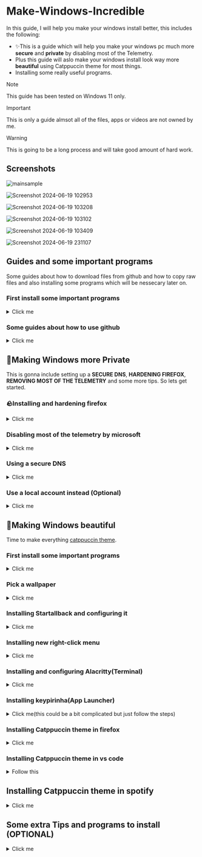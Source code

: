 # Make-Windows-Incredible
In this guide, I will help you make your windows install better, this includes the following:
+ ✨This is a guide which will help you make your windows pc much more **secure** and **private** by disabling most of the Telemetry.
+ Plus this guide will aslo make your windows install look way more **beautiful** using Catppuccin theme for most things.
+ Installing some really useful programs.

> [!NOTE]  
> This guide has been tested on Windows 11 only.

> [!IMPORTANT]  
> This is only a guide almsot all of the files, apps or videos are not owned by me.

> [!WARNING]
> This is going to be a long process and will take good amount of hard work.


## Screenshots

![mainsample](https://github.com/notsuju/Make-Windows-Incredible/assets/131643792/48226358-28ca-4632-bcb7-8743e95f3780)

![Screenshot 2024-06-19 102953](https://github.com/notsuju/Make-Windows-Incredible/assets/131643792/40572e80-b09c-4a86-939b-26a8d83be63e)

![Screenshot 2024-06-19 103208](https://github.com/notsuju/Make-Windows-Incredible/assets/131643792/9b7a4d7d-e6e0-407d-9b54-22417afea1d2)

![Screenshot 2024-06-19 103102](https://github.com/notsuju/Make-Windows-Incredible/assets/131643792/a60f8111-11ac-4f5c-898c-69d51067e1ca)

![Screenshot 2024-06-19 103409](https://github.com/notsuju/Make-Windows-Incredible/assets/131643792/febfe82b-2ac6-42eb-a4ea-fa92200c92ff)

![Screenshot 2024-06-19 231107](https://github.com/notsuju/Make-Windows-Incredible/assets/131643792/60d098e4-a3e2-4257-9b85-40ffc17baa59)

## Guides and some important programs

Some guides about how to download files from github and how to copy raw files and also installing some programs which will be nessecary later on.

### First install some important programs
<details close>
<summary>Click me</summary>
<br>

+ Install [scoop](https://scoop.sh/) by running `Set-ExecutionPolicy -ExecutionPolicy RemoteSigned -Scope CurrentUser
Invoke-RestMethod -Uri https://get.scoop.sh | Invoke-Expression` this command in powershell as administrator and wait till its successful

+ Install [Chocolatey](https://chocolatey.org/install) by running command prompt as administrator and paste this `Set-ExecutionPolicy Bypass -Scope Process -Force; [System.Net.ServicePointManager]::SecurityProtocol = [System.Net.ServicePointManager]::SecurityProtocol -bor 3072; iex ((New-Object System.Net.WebClient).DownloadString('https://community.chocolatey.org/install.ps1'))` and hit enter and let it install until you see successful.

+ Install Winget by downloading or updating [App Installer from microsoft store](https://apps.microsoft.com/detail/9nblggh4nns1?activetab=pivot%3Aoverviewtab&hl=en-us&gl=US#activetab=pivot:overviewtab)

</details>

### Some guides about how to use github
<details close>
<summary>Click me</summary>
<br>

+ How to copy a **raw** file

see here

![rawcopy1](https://github.com/notsuju/Make-Windows-Incredible/assets/131643792/e64ba928-5435-46b9-92f0-5eb8bb4125db)


+ How to download file from github

see here

![rawdownlaod](https://github.com/notsuju/Make-Windows-Incredible/assets/131643792/97da758b-fc6b-4354-ac93-00922eb61b36)

+ How to make files with different types

see here

![userjss](https://github.com/notsuju/Make-Windows-Incredible/assets/131643792/4fe83e43-89c1-4993-9c77-e6eb3a661013)

</details>

## 🌆Making Windows more Private
This is gonna include setting up a **SECURE DNS**, **HARDENING FIREFOX**, **REMOVING MOST OF THE TELEMETRY** and some more tips.
So lets get started.

### 🪨Installing and hardening firefox
<details close>
<summary>Click me</summary>
<br>

Install firefox from (https://www.mozilla.org/en-US/firefox/)
  
#### **You can follow this [youtube video](https://www.youtube.com/watch?v=Fr8UFJzpNls&t=490s) for hardening firefox or just follow the following steps.**
  
#### Steps for hardening:
  
1. Changing some basic settings in **settings>home**

> Set homepage and new window to **blank page** (do the same for new tabs)

> Disable: Shortcuts

> Disable: recommended stories

> Disable recent activity

2. Changing settings in **settings>privacy and security**

> Change the tracking protection to Strict

> Enable: Tell websites not to sell or share my data

> Enable: Send websites a “Do Not Track” request

> Go under Firefox Data Collection and Use and disable everything

> Go under HTTPS-Only Mode and Enable: Enable HTTPS-Only Mode in all windows

3. Install extentions

> Ublock origin(for blocking adds)

> Firefox Color(needed later for customizing firefox)

4. Install a user.js file

> [!WARNING]
> **This could break some websites.**

Go to [Betterfox](https://github.com/yokoffing/Betterfox) and click on **raw** in the right hand side and copy everything.

see here

**Search** `about:profiles` in the address bar of firefox

Under root directory click `Open Directory` or go to `C:\Users\SUJU\AppData\Roaming\Mozilla\Firefox\Profiles\PROFILENAME` in your file manager

![firefoxopendir](https://github.com/notsuju/Make-Windows-Incredible/assets/131643792/a9318b36-0abd-4675-891f-ec32eff6e2c1)

Create a file called **user.js** in the onpened directory and paste all of the raw file there and save it.
> You can make a file like user.js by changing the `txt` format to `js` see here

![userjss](https://github.com/notsuju/Make-Windows-Incredible/assets/131643792/4cbc0105-5d10-4f47-a6ef-e339f995314d)

5. Changing the search engine to brave (see here [article](https://search.brave.com/default))

> Go to https://search.brave.com/

> Right click on the address bar

> There should be an option to add brave as a searxh engine just click + icon on brave logo

> Now go to firefox settings>search>**Change the search engine to barve**

Now restart firefox and its hardened. Good job!

</details>

### Disabling most of the telemetry by microsoft
<details close>
<summary>Click me</summary>
<br>
  
 For this I would highly recommend to watch this **[video](https://www.youtube.com/watch?v=VU9L0udNV9M&t=657s)** by The PC Security Channel, its really easy to follow.

</details>

### Using a secure DNS
<details close>  
<summary>Click me</summary>
<br>
  
I will be showing how to set up [nextdns](https://nextdns.io/)

Steps:

> [!NOTE]
> Best way of doing this is to follow the steps given on the setup page of [nextDNS](https://nextdns.io/) (recommended)


1. Go to [nextdns](https://nextdns.io/) and make an account

2. Open the Settings app

3. Go to Network & internet>Wifi>Hardware properties

4. Click the Edit button next to DNS server assignment

5. Select manual and Enable IPv4

6. Check the DNS Servers and put those values in **Preferred DNS** and **Alternate DNS**

7. On (mannual template) add your DNS-over-HTTPS.

8. Save

</details>

### Use a local account instead (Optional)
<details close>  
<summary>Click me</summary>
<br>

You can this amazing [guide](https://www.elevenforum.com/t/switch-to-local-account-from-microsoft-account-in-windows-11.1219/) (its quite easy)

</details>

## 🌷Making Windows beautiful
Time to make everything [catppuccin theme](https://github.com/catppuccin/catppuccin).

### First install some important programs
<details close>
<summary>Click me</summary>
<br>

+ Install [scoop](https://scoop.sh/) by running `Set-ExecutionPolicy -ExecutionPolicy RemoteSigned -Scope CurrentUser
Invoke-RestMethod -Uri https://get.scoop.sh | Invoke-Expression` this command in powershell as administrator and wait till its successful

+ Install [Chocolatey](https://chocolatey.org/install) by running command prompt as administrator and paste this `Set-ExecutionPolicy Bypass -Scope Process -Force; [System.Net.ServicePointManager]::SecurityProtocol = [System.Net.ServicePointManager]::SecurityProtocol -bor 3072; iex ((New-Object System.Net.WebClient).DownloadString('https://community.chocolatey.org/install.ps1'))` and hit enter and let it install until you see successful.

+ Install Winget by downloading or updating [App Installer from microsoft store](https://apps.microsoft.com/detail/9nblggh4nns1?activetab=pivot%3Aoverviewtab&hl=en-us&gl=US#activetab=pivot:overviewtab)

</details>

### Pick a wallpaper
<details close>
<summary>Click me</summary>
<br>

Pick any catppuccin inspired wallpaper from [wall](https://github.com/notsuju/Make-Windows-Incredible/tree/main/Wallpapers)

Find even more wallpapers [here](https://github.com/notsuju/wallpapers)

</details>

### Installing Startallback and configuring it

<details close>
<summary>Click me</summary>
<br>
Steps:

#### Preview

![Screenshot 2024-06-19 222506](https://github.com/notsuju/Make-Windows-Incredible/assets/131643792/db371ca4-b210-4f71-8db4-5d10ccab6bc7)

You can follow this amazing [video](https://www.youtube.com/watch?v=kvpZx_SP2SM&list=PLGWgbaPiQ4hp4mYdaoVYnNZzzEym93d0t&index=5) by **VIN STAR** or **follow the following steps**
  
1. Install startallback from [here](https://startallback.com/)

2. Download this [file](https://github.com/notsuju/Make-Windows-Incredible/blob/main/Catppuccin%20SAB.msstyles)

HOW TO DOWNLOAD A RAW FILE SEE HERE

4. Go to `C:\Program Files\StartAllBack\Styles` and copy the downloaded catppuccin sab file there.

5. Now right click on start logo on desktop, go to the last option preferences, it will open startallback settings.

see here

![startprop](https://github.com/notsuju/Make-Windows-Incredible/assets/131643792/b7b70bf5-2510-401b-9a3e-faf27874c757)

7. Go the taskbar settings and change the taskbar location setting to **TOP**

8. In taskbar settings change the visual style to catppuccin (do the same for start menu)

DONE THE START MENU AND TASKBAR ARE DONE. :)

</details>

### Installing new right-click menu

<details close>
<summary>Click me</summary>
<br>
Steps:

#### Preview

![rightclick](https://github.com/notsuju/Make-Windows-Incredible/assets/131643792/298319c3-b57b-4239-a66d-d6ad2aa2c9e0)
  
1. Install from [nilesoft shell](https://nilesoft.org/) or by running `winget install nilesoft.shell` in cmd

2. After installing your right-click menu will change and will have a lot more options.

3. You will have to downlaod Catppuccin-Mocha-Pink.nss theme from [Catppuccin nilesoft](https://github.com/catppuccin/nilesoft-shell/blob/main/mocha/catppuccin-mocha-pink.nss)

HOW TO DOWNLOAD A RAW FILE SEE HERE

5. After downloading the catppuccin-mocha-pink.nss file, open the file in notepad and **rename the file to theme.nss**

6. Copy the theme.nss file

7. Shift+right-click on the taskbar

8. Then clcik shell>open directory, this should open in file manager.

9. Go the folder `imports` in that directory and paste your theme.nss there.

10. Hold shift and right-click the taskbar and Click on **Exit Explorer**

DONE THE RIGHT CLICK MENU IS NOW THEMED. 💯

</details>

### Installing and configuring Alacritty(Terminal)

<details close>
<summary>Click me</summary>
<br>
Steps:

#### Preview

![Screenshot 2024-06-19 222729](https://github.com/notsuju/Make-Windows-Incredible/assets/131643792/2a806357-7ea1-424f-8a4f-7ab2a4854910)

1. Intall [alacritty](https://alacritty.org/)

2. Opem alacritty once and close it.

3. Download my [alacritty.toml](https://github.com/notsuju/Make-Windows-Incredible/blob/main/alacritty.toml) file

HOW TO DOWNLOAD A RAW FILE SEE HERE

5. Now copy this file and paste it in `C:\Users\username\AppData\Roaming\alacritty` in file manager

DONE YOUR ALACRITTY THEME IS DONE.

</details>

### Installing keypirinha(App Launcher)

<details close>
<summary>Click me(this could be a bit complicated but just follow the steps)</summary>
<br>
Steps:

#### Preview

![Screenshot 2024-06-19 223944](https://github.com/notsuju/Make-Windows-Incredible/assets/131643792/2bede3d8-1a78-40f8-8b3b-44a72f1a890a)

1. Now install Keypirinha by running this command `choco install keypirinha` in command prompt with administrator

2. Now go to `C:\ProgramData\chocolatey\lib\keypirinha\tools\Keypirinha` and create a shortcut of keypirinha.exe

see here
![key](https://github.com/notsuju/Make-Windows-Incredible/assets/131643792/6321d525-e3e4-48c2-8961-39bb738e4ed1)

3. Now **window+r** and type **shell:startup**

4. It will open in file manager

5. Move the shortcut to this location

6. Restart your computer

7. Now go to `C:\ProgramData\chocolatey\lib\keypirinha\tools\Keypirinha\default\App` and open keypirinha.ini file in notepad.

8. Close notepad and reopem notepad as administrator

9. Now copy the raw file from [here](https://github.com/notsuju/Make-Windows-Incredible/blob/main/Keypirinha.ini) by clicking the raw option

10. Now delete everything in file that you have opened in notepad and paste this new raw file in there and save.

11. Now do **win+ctrl+k** (we will change it alt+space later)

12. In keypirinha search box search config and click on keypirinha: Configure

see here

![Screenshot 2024-06-19 224405](https://github.com/notsuju/Make-Windows-Incredible/assets/131643792/7f80aeec-94b4-408b-8378-c3682ea3ca41)


13. This is will open two text editor windows

14. Now just paste this

`[app]
hotkey_run = Alt+Space
[gui]
theme = catppuccin
show_on_taskbar = no
max_results = 10`

on the right window and save it by ctrl+s

see here

![Screenshot 2024-06-19 224228](https://github.com/notsuju/Make-Windows-Incredible/assets/131643792/96b58f72-ab72-41bf-b226-3797779fddb1)

DONE NOW YOU CAN USE ALT+SPACE TO CALL KEYPIRINHA WITH CATPPUCCIN THEME. :0

</details>

### Installing Catppuccin theme in firefox

<details close>
<summary>Click me</summary>
<br>
Steps:

#### Preview

![Screenshot 2024-06-19 225709](https://github.com/notsuju/Make-Windows-Incredible/assets/131643792/2d54de38-6519-4852-8dab-88caca3acc59)

1. Open Firefox and type `about:config` in the address bar and search

2. It will say proceed with caution, just accept the ricks and continue

3. In about:config searxh for `legacyuserpro` and switch the value to true by **clicking the reversible button in the right hand corner**

![aboutconfig](https://github.com/notsuju/Make-Windows-Incredible/assets/131643792/cce6f26a-7ce5-4a88-a18c-e5343335e528)

4. Go to [here](https://github.com/mimipile/firefoxCSS/blob/main/userChrome.css) and copy the raw file

We are using a theme called [Another Online](https://github.com/mimipile/firefoxCSS/tree/main) by mimipile

5. Open firefox and type `about:profiles` in the address bar and search

6. Go the second option root directory and click open directory

![firefoxopendir](https://github.com/notsuju/Make-Windows-Incredible/assets/131643792/8e615d4c-07bf-4f93-9979-afdf854e002a)

8. Close firefox

9. Now here create a folder named `chrome`

10. Now go inside the chrome folder

11. Make two files inside called `userChrome.css` and `userContent.css`

HOW TO MAKE FILE WITH `.css` type SEE HERE

13. Also make a folder named `img`

It should look like this

![Screenshot 2024-06-19 230109](https://github.com/notsuju/Make-Windows-Incredible/assets/131643792/0d204ef3-1028-485a-aa3e-be25508449c8)

15. Now paste the raw file that was copied in **step 4** in `userChrome.css` and save

16. Go to [link](https://github.com/notsuju/Make-Windows-Incredible/blob/main/userContent.css) and copy the raw file

17. Paste this raw file in `userContent.css` and save

18. Now pick downlaod image from [here](https://github.com/notsuju/Make-Windows-Incredible/tree/main/Wallpapers)

19. Copy the name of the image with file type `Example: 123.png` copy the whole thing 123.png

20. And paste that image in the `img` folder (this will be your firefox background image)

21. Now open `userContent` and look at **line 12** paste the copied name after `img/` and save

22. Close everything and reopen firefox (Your theme and img is work now)

23. Now go to [here](https://color.firefox.com/?theme=XQAAAAJDBAAAAAAAAABBqYhm849SCicxcUcPX38oKRicm6da8pFtMcajvXaAE3RJ0F_F447xQs-L1kFlGgDKq4IIvWciiy4upusW7OvXIRinrLrwLvjXB37kvhN5ElayHo02fx3o8RrDShIhRpNiQMOdww5V2sCMLAfehhp-xkeer3MCWdRzOxwUd1idIdYygjYcDC9HOohbgoQY1wJYK0MG9FFPmpCOo5rViKWXT2rMRBQb2guhvABroGB6LqX-HZ9JR9FU6ZnHTCdQPn261avChXEifYgCOyCKdS9ZoXxv_HHhkTIaEsdaPO9_OsUjQOnRR9pOQ-2-gaJG0tk5WJBmW2OdZHi6QoWbHvo-LCxDCc5eM3Jnlsv7tefW8SXXnLqRKzvRpV5w-LJMsxKo2sk_mbfjvCt5UXn08uJWISpZgv-55kH1p9oHbjThn2WEQRY5WG7yRe3QfTR0WgAOhFyS8twgohbNtAGIYntaJW-9ziKrBuB5ASBAQ_wKYehawNAyShIBulC6wkZK2RoN8CeDkNDHQH8xS1cfyPOuC1OiL9DwyNUyDzvtj_zmaZw) and save the color scheme

ALL DONE FIREFOX IS READY :)

</details>

### Installing Catppuccin theme in vs code

<details close>
<summary>Follow this</summary>
<br>
Steps:

#### Preview

![Screenshot 2024-06-19 103409](https://github.com/notsuju/Make-Windows-Incredible/assets/131643792/5c577a02-9978-4dee-b7e9-55be4903589e)

1. Go to this [link](https://marketplace.visualstudio.com/items?itemName=AlexDauenhauer.catppuccin-noctis) and click on install and let it install on vs code

2. Now open vs code and do `ctrl+k+T` and search catppuccin noctis and click on it to apply.

ALL DONE, VS CODE IS DONE.

</details>

## Installing Catppuccin theme in spotify

<details close>
<summary>Click me</summary></summary>
<br>
For this we will have to install spicetify.
Steps:

#### Preview

![Screenshot 2024-06-19 103208](https://github.com/notsuju/Make-Windows-Incredible/assets/131643792/1258ccbd-0d54-4c75-93a3-2fa38ad31660)

1. Uninstall Spotify

2. Go to [Spotify website](https://www.spotify.com/de-en/download/windows/) and click on download directly from spotify

see here

![spotifydown](https://github.com/notsuju/Make-Windows-Incredible/assets/131643792/c1b3892b-13c2-4142-b37e-5c5b10399f2d)

3. Install Spotify

4. Install [Spicetify](https://spicetify.app/) by running this command in powershell `iwr -useb https://raw.githubusercontent.com/spicetify/cli/main/install.ps1 | iex`

5. It will ask if you want to install marketplace type `y`

6. Once the installion is done

7. Open Spotify and log-in

8. A new option of store will be available

9. Click on it and go to themes and install **text darkthemer** and reload

10. And choose the **rosepine flavour**

see here

![spotifymarket](https://github.com/notsuju/Make-Windows-Incredible/assets/131643792/bc4efbfe-1e06-4029-982e-4884a0ef40f8)

ALL DONE EXPLORE THE STORE AND INSTALL THINGS THAT YOU LIKE

</details>

## Some extra Tips and programs to install (OPTIONAL)
<details close>
<summary>Click me</summary></summary>
<br>
  
+ Install [revo](https://www.revouninstaller.com/) super powerful uninstaller

+ Install [Fastfetch](https://github.com/fastfetch-cli/fastfetch) by running the command `winget install fastfetch` in the terminal

Preview

![fastfetch](https://github.com/notsuju/Make-Windows-Incredible/assets/131643792/a0977a07-307b-4e14-b50d-cf3068d13e52)

+ Install [kde connect](https://kdeconnect.kde.org/) connect your phone and pc over wifi and do some amazing things(You will have to downlaod it on both pc and mobile)

+ Install [Proton vpn](https://protonvpn.com/) really good vpn with some free countries

+ I recommend using [proton mail](https://proton.me/mail) instead of gmail (you can use it free)

+ I recommend using a password manager like [proton](https://proton.me/pass) (you can use it free)

+ Install amazing tool [ani-cli](https://github.com/pystardust/ani-cli) by erntinall that lets you watch anime through terminal

</details>



